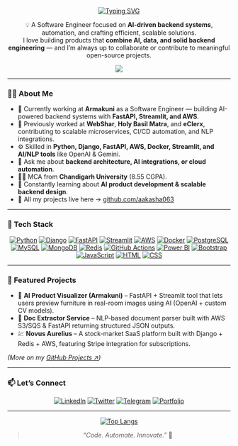 <div align="center">

[![Typing SVG](https://readme-typing-svg.demolab.com?font=Arial+Black&size=24&duration=3000&pause=1000&color=0C57D7&center=true&width=700&lines=Hey+there%F0%9F%91%8B%2C+I'm+Aakash+Aggarwal;Software+Engineer+%7C+Backend+%7C+AI+Integrations;Building+Scalable+and+Smart+Products)](https://git.io/typing-svg)

💡 A Software Engineer focused on **AI-driven backend systems**, automation, and crafting efficient, scalable solutions.  
I love building products that **combine AI, data, and solid backend engineering** — and I’m always up to collaborate or contribute to meaningful open-source projects.

![](https://komarev.com/ghpvc/?username=aakasha063&style=flat&color=0C57D7)

</div>

---

### 👨‍💻 About Me

- 🔭 Currently working at **Armakuni** as a Software Engineer — building AI-powered backend systems with **FastAPI, Streamlit, and AWS**.  
- 💼 Previously worked at **WebShar**, **Holy Basil Matra**, and **eClerx**, contributing to scalable microservices, CI/CD automation, and NLP integrations.  
- ⚙️ Skilled in **Python, Django, FastAPI, AWS, Docker, Streamlit, and AI/NLP tools** like OpenAI & Gemini.  
- 💬 Ask me about **backend architecture, AI integrations, or cloud automation**.  
- 👨‍🎓 MCA from **Chandigarh University** (8.55 CGPA).  
- 🌱 Constantly learning about **AI product development & scalable backend design**.  
- 📂 All my projects live here → [github.com/aakasha063](https://github.com/aakasha063)

---

### 🧠 Tech Stack

<div align="center">

[![Python](https://img.icons8.com/color/48/000000/python.png)](https://www.python.org/)
[![Django](https://img.icons8.com/color/48/000000/django.png)](https://www.djangoproject.com/)
[![FastAPI](https://img.icons8.com/color/48/000000/api.png)](https://fastapi.tiangolo.com/)
[![Streamlit](https://img.icons8.com/color/48/000000/streamlit.png)](https://streamlit.io/)
[![AWS](https://img.icons8.com/color/48/000000/amazon-web-services.png)](https://aws.amazon.com/)
[![Docker](https://img.icons8.com/color/48/000000/docker.png)](https://www.docker.com/)
[![PostgreSQL](https://img.icons8.com/color/48/000000/postgreesql.png)](https://www.postgresql.org/)
[![MySQL](https://img.icons8.com/color/48/000000/mysql.png)](https://www.mysql.com/)
[![MongoDB](https://img.icons8.com/color/48/000000/mongodb.png)](https://www.mongodb.com/)
[![Redis](https://img.icons8.com/color/48/000000/redis.png)](https://redis.io/)
[![GitHub Actions](https://img.icons8.com/color/48/000000/github--v1.png)](https://github.com/features/actions)
[![Power BI](https://img.icons8.com/color/48/000000/power-bi.png)](https://powerbi.microsoft.com/)
[![Bootstrap](https://img.icons8.com/color/48/000000/bootstrap.png)](https://getbootstrap.com/)
[![JavaScript](https://img.icons8.com/color/48/000000/javascript.png)](https://developer.mozilla.org/en-US/docs/Web/JavaScript)
[![HTML](https://img.icons8.com/color/48/000000/html-5.png)](https://developer.mozilla.org/en-US/docs/Web/HTML)
[![CSS](https://img.icons8.com/color/48/000000/css3.png)](https://developer.mozilla.org/en-US/docs/Web/CSS)

</div>

---

### 🚀 Featured Projects

- 🧩 **AI Product Visualizer (Armakuni)** – FastAPI + Streamlit tool that lets users preview furniture in real-room images using AI (OpenAI + custom CV models).  
- 📄 **Doc Extractor Service** – NLP-based document parser built with AWS S3/SQS & FastAPI returning structured JSON outputs.  
- 💹 **Novus Aurelius** – A stock-market SaaS platform built with Django + Redis + AWS, featuring Stripe integration for subscriptions.  

*(More on my [GitHub Projects ↗️](https://github.com/aakasha063))*

---

### 📫 Let’s Connect

<div align="center">

[![LinkedIn](https://img.shields.io/badge/LinkedIn-%230A66C2.svg?&style=for-the-badge&logo=linkedin&logoColor=white)](https://www.linkedin.com/in/aakash-aggarwal03/)
[![Twitter](https://img.shields.io/badge/Twitter-%2300acee.svg?&style=for-the-badge&logo=twitter&logoColor=white)](https://twitter.com/AakashAggr)
[![Telegram](https://img.shields.io/badge/Telegram-%232CA5E0.svg?&style=for-the-badge&logo=telegram&logoColor=white)](https://t.me/aakasha063)
[![Portfolio](https://img.shields.io/badge/Portfolio-%230C57D7.svg?&style=for-the-badge&logo=google-chrome&logoColor=white)](https://aakash-aggarwal.vercel.app/)

</div>

---

<div align="center">
  
[![Top Langs](https://github-readme-stats.vercel.app/api/top-langs/?username=aakasha063&layout=compact&theme=default&hide_border=true)](https://github.com/aakasha063)

> _“Code. Automate. Innovate.”_ 💙  

</div>

